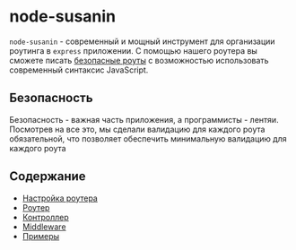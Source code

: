 # node-susanin
`node-susanin` - современный и мощный инструмент для организации роутинга в `express` приложении. С помощью нашего роутера вы сможете писать [безопасные роуты](#Безопасность) с возможностью использовать современный синтаксис JavaScript.

## Безопасность
Безопасность - важная часть приложения, а программисты - лентяи. Посмотрев на все это, мы сделали валидацию для каждого роута обязательной, что позволяет обеспечить минимальную валидацию для каждого роута

## Содержание
* [Настройка роутера](routerConfiguration.md)
* [Роутер](router.md)
* [Контроллер](controller.md)
* [Middleware](middleware.md)
* [Примеры](https://github.com/ArturAralin/node-susanin/tree/master/examples)
